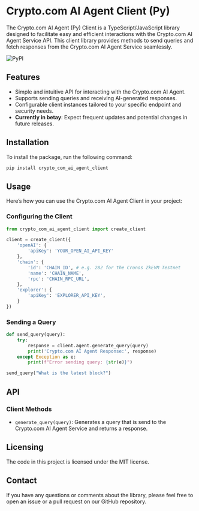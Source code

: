 # Crypto.com AI Agent Client (Py)

The Crypto.com AI Agent (Py) Client is a TypeScript/JavaScript library designed to facilitate easy and efficient interactions with the Crypto.com AI Agent Service API. This client library provides methods to send queries and fetch responses from the Crypto.com AI Agent Service seamlessly.

![PyPI](https://img.shields.io/pypi/v/crypto_com_ai_agent_client)

## Features

- Simple and intuitive API for interacting with the Crypto.com AI Agent.
- Supports sending queries and receiving AI-generated responses.
- Configurable client instances tailored to your specific endpoint and security needs.
- **Currently in betay**: Expect frequent updates and potential changes in future releases.

## Installation

To install the package, run the following command:

```bash
pip install crypto_com_ai_agent_client
```

## Usage

Here’s how you can use the Crypto.com AI Agent Client in your project:

### Configuring the Client

```py
from crypto_com_ai_agent_client import create_client

client = create_client({
    'openAI': {
        'apiKey': 'YOUR_OPEN_AI_API_KEY'
    },
    'chain': {
        'id': 'CHAIN_ID', # e.g. 282 for the Cronos ZkEVM Testnet
        'name': 'CHAIN_NAME',
        'rpc': 'CHAIN_RPC_URL',
    },
    'explorer': {
        'apiKey': 'EXPLORER_API_KEY',
    }
})
```

### Sending a Query

```py
def send_query(query):
    try:
        response = client.agent.generate_query(query)
        print('Crypto.com AI Agent Response:', response)
    except Exception as e:
        print(f"Error sending query: {str(e)}")

send_query("What is the latest block?")
```

## API

### Client Methods

- `generate_query(query)`: Generates a query that is send to the Crypto.com AI Agent Service and returns a response.

## Licensing

The code in this project is licensed under the MIT license.

## Contact

If you have any questions or comments about the library, please feel free to open an issue or a pull request on our GitHub repository.
